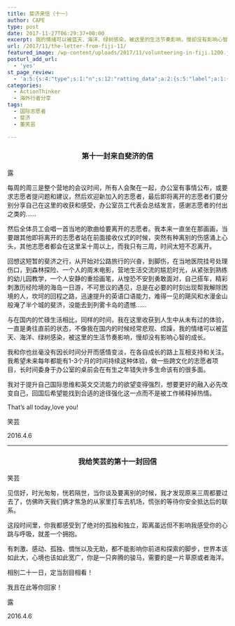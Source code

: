 ```yaml
---
title: 斐济来信（十一）
author: CAPE
type: post
date: 2017-11-27T06:29:37+00:00
excerpt: 我的情绪可以被蓝天、海洋、绿树感染，被这里的生活节奏影响，慢却没有影响心智的成长。
url: /2017/11/the-letter-from-fiji-11/
featured_image: /wp-content/uploads/2017/11/volunteering-in-fiji.1200.jpg
posturl_add_url:
  - 'yes'
st_page_review:
  - 'a:5:{s:4:"type";s:1:"n";s:12:"ratting_data";a:2:{s:5:"label";a:1:{i:0;s:0:"";}s:5:"score";a:1:{i:0;s:1:"0";}}s:7:"postion";s:2:"tl";s:5:"title";s:0:"";s:11:"score_label";s:0:"";}'
categories:
  - ActionThinker
  - 海外行者分享
tags:
  - 国际志愿者
  - 斐济
  - 董笑芸

---
```

<article class="blog-post" role="main"> 

<h3 id="第十一封来自斐济的信" style="text-align: center;">
  第十一封来自斐济的信
</h3>

露

每周的周三是整个营地的会议时间，所有人会聚在一起，办公室有事情公布，或要求志愿者提问题和建议，然后欢迎新加入的志愿者，最后即将离开的志愿者们要分别分享自己在这里的收获和感受，办公室员工代表会总结发言，感谢志愿者的付出之类的……

然后全体员工会唱一首当地的歌曲给要离开的志愿者。我本来一直坐在那画画，当要跟其他即将离开的志愿者站在前面接收仪式的时候，突然有种离别的伤感涌上心头，其他志愿者都会在这里呆十周以上，而我只有三周，时间太短不忍离开。

回想这短暂的斐济之行，从开始对公路旅行的兴奋，到脚伤，在当地医院挂号处理伤口，到森林探险、一个人的周末电影，营地生活交流的尴尬时光，从紧张到熟练的幼儿园教学，一个人安静的重拾画笔，从惶恐不安到勇敢面对，自己搭车，精彩刺激历经险境的海岛一日游，不可思议的遇见，总是在必要的时刻出现帮我解除困境的人，坎坷的回程之路，迅速提升的英语口语能力，难得一见的飓风和水漫金山般淹了半个城的斐济，没能去到列雾卡岛的遗憾……

与在国内的忙碌生活相比，同样的时间，我在这里收获到人生中从未有过的体验，一直是勇往直前的状态，不像我在国内的时候经常悲观、烦躁，我的情绪可以被蓝天、海洋、绿树感染，被这里的生活节奏影响，慢却没有影响心智的成长。

我和你也丝毫没有因长时间分开而感情变淡，在各自成长的路上互相支持和关注。我希望未来每年都能有1-3个月的时间持续这种体验，做一些跨文化的志愿者项目，长时间委身于办公室的桌前会在有生之年错失许多生命该有的很多面。

我对于提升自己国际思维和英文交流能力的欲望变得强烈，想要更好的融入必先改变自己，回国后希望能找到合适的途径强化这一点而不是被工作稀释掉热情。

That’s all today,love you!

笑芸

2016.4.6

* * *

<h3 id="我给笑芸的第十一封回信" style="text-align: center;">
  我给笑芸的第十一封回信
</h3>

笑芸

见信好，时光匆匆，恍若隔世，当你谈及要离别的时候，我才发现原来三周都要过去了，仿佛昨天我们俩才焦急的从家里打车去机场，慌张的等待你安全抵达后的联系。

这段时间里，你我都感受到了绝对的孤独和独立，距离虽远但不影响我感受你的心跳与呼吸，就差一个拥抱。

有刺激、感动、孤独、惆怅以及无助，都不能影响你前进和探索的脚步，世界本该如此大，心境也该如此宽广，你是一只奔腾的骏马，需要的是一片草原或者海洋。

相别二十一日，定当刮目相看！

我且在此等你回家！

露

2016.4.6

